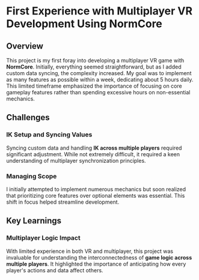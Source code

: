 # First Experience with Multiplayer VR Development Using NormCore

## Overview
This project is my first foray into developing a multiplayer VR game with **NormCore**. Initially, everything seemed straightforward, but as I added custom data syncing, the complexity increased. My goal was to implement as many features as possible within a week, dedicating about 5 hours daily. This limited timeframe emphasized the importance of focusing on core gameplay features rather than spending excessive hours on non-essential mechanics.

## Challenges

### IK Setup and Syncing Values
Syncing custom data and handling **IK across multiple players** required significant adjustment. While not extremely difficult, it required a keen understanding of multiplayer synchronization principles.

### Managing Scope
I initially attempted to implement numerous mechanics but soon realized that prioritizing core features over optional elements was essential. This shift in focus helped streamline development.

## Key Learnings

### Multiplayer Logic Impact
With limited experience in both VR and multiplayer, this project was invaluable for understanding the interconnectedness of **game logic across multiple players**. It highlighted the importance of anticipating how every player's actions and data affect others.
